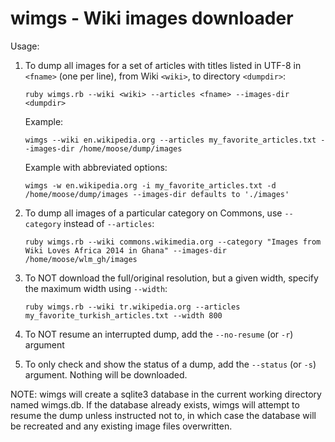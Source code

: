 wimgs - Wiki images downloader
=====

Usage: 

1. To dump all images for a set of articles with titles listed in UTF-8 in `<fname>` (one per line), from Wiki `<wiki>`, to directory `<dumpdir>`:
   ```
   ruby wimgs.rb --wiki <wiki> --articles <fname> --images-dir <dumpdir>
   ```
 
   Example:
    ```
    wimgs --wiki en.wikipedia.org --articles my_favorite_articles.txt --images-dir /home/moose/dump/images
    ```

   Example with abbreviated options:
    ```
    wimgs -w en.wikipedia.org -i my_favorite_articles.txt -d /home/moose/dump/images --images-dir defaults to './images'
    ```

2. To dump all images of a particular category on Commons, use `--category` instead of `--articles`:
   ```
   ruby wimgs.rb --wiki commons.wikimedia.org --category "Images from Wiki Loves Africa 2014 in Ghana" --images-dir /home/moose/wlm_gh/images
   ```

3. To NOT download the full/original resolution, but a given width, specify the maximum width using `--width`:
   ```
   ruby wimgs.rb --wiki tr.wikipedia.org --articles my_favorite_turkish_articles.txt --width 800
   ```

4. To NOT resume an interrupted dump, add the `--no-resume` (or `-r`) argument

5. To only check and show the status of a dump, add the `--status` (or `-s`) argument.  Nothing will be downloaded.

NOTE: wimgs will create a sqlite3 database in the current working directory named wimgs.db.  If the database already exists, wimgs will attempt to resume the dump unless instructed not to, in which case the database will be recreated and any existing image files overwritten.

